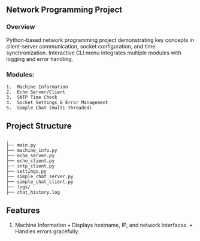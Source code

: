 ## Network Programming Project

### Overview

Python-based network programming project demonstrating key concepts in client-server communication, socket configuration, and time synchronization.
Interactive CLI menu integrates multiple modules with logging and error handling.

### Modules:
	1.	Machine Information
	2.	Echo Server/Client
	3.	SNTP Time Check
	4.	Socket Settings & Error Management
	5.	Simple Chat (multi-threaded)

## Project Structure
	.
	├── main.py
	├── machine_info.py
	├── echo_server.py
	├── echo_client.py
	├── sntp_client.py
	├── settings.py
	├── simple_chat_server.py
	├── simple_chat_client.py
	├── logs/
	├── chat_history.log

## Features

1. Machine Information
	•	Displays hostname, IP, and network interfaces.
	•	Handles errors gracefully.
















